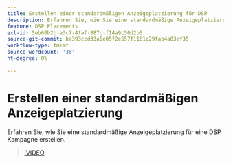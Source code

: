 ```yaml
---
title: Erstellen einer standardmäßigen Anzeigeplatzierung für DSP
description: Erfahren Sie, wie Sie eine standardmäßige Anzeigeplatzierung erstellen.
feature: DSP Placements
exl-id: 5eb60b2b-e3c7-4faf-887c-f14a9c50d2b5
source-git-commit: ba393ccd33a5e05f2e557f1161c29fab4a03ef35
workflow-type: tm+mt
source-wordcount: '36'
ht-degree: 0%

---
```


# Erstellen einer standardmäßigen Anzeigeplatzierung

Erfahren Sie, wie Sie eine standardmäßige Anzeigeplatzierung für eine DSP Kampagne erstellen.

>[!VIDEO](https://video.tv.adobe.com/v/340454)
